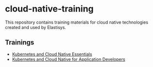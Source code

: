 # cloud-native-training

This repository contains training materials for cloud native technologies created and used by Elastisys.

## Trainings

* [Kubernetes and Cloud Native Essentials](kubernetes-and-cloud-native-essentials)
* [Kubernetes and Cloud Native for Application Developers](kubernetes-and-cloud-native-for-application-developers)
